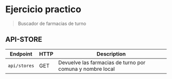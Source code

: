 # Ejercicio practico 
> Buscador de farmacias de turno


## API-STORE 
| Endpoint | HTTP   | Description                        |
| -------- | ------ | ---------------------------------- |
| `api/stores`   | GET    | Devuelve las farmacias de turno por comuna y nombre local            |


